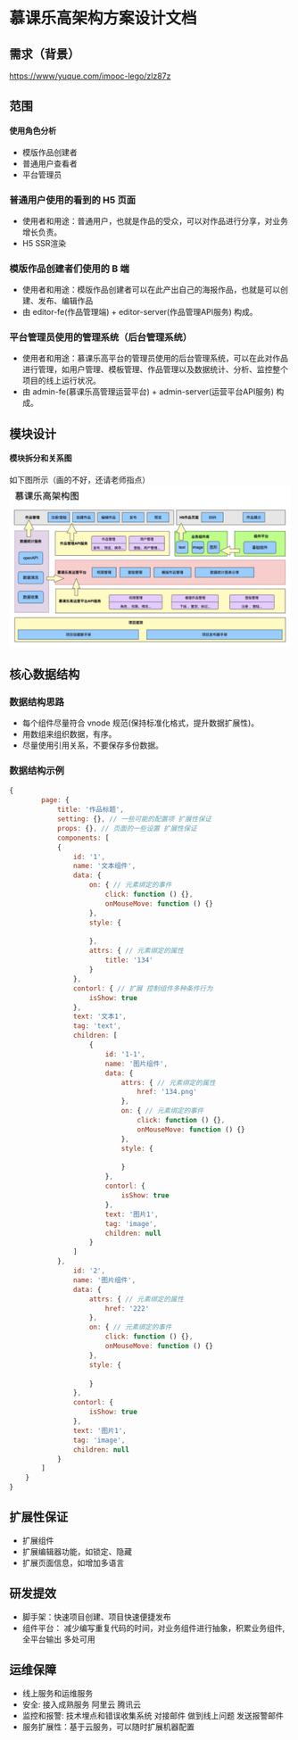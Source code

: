 # 慕课乐高架构方案设计文档

## 需求（背景）

[https://www/yuque.com/imooc-lego/zlz87z](https://www/yuque.com/imooc-lego/zlz87z)

## 范围

#### 使用角色分析
- 模版作品创建者
- 普通用户查看者
- 平台管理员

### 普通用户使用的看到的 H5 页面

-   使用者和用途：普通用户，也就是作品的受众，可以对作品进行分享，对业务增长负责。
-   H5 SSR渲染

### 模版作品创建者们使用的 B 端

-   使用者和用途：模版作品创建者可以在此产出自己的海报作品，也就是可以创建、发布、编辑作品
-   由 editor-fe(作品管理端) + editor-server(作品管理API服务) 构成。

### 平台管理员使用的管理系统（后台管理系统）

-   使用者和用途：慕课乐高平台的管理员使用的后台管理系统，可以在此对作品进行管理，如用户管理、模板管理、作品管理以及数据统计、分析、监控整个项目的线上运行状况。
-   由 admin-fe(慕课乐高管理运营平台) + admin-server(运营平台API服务) 构成。

## 模块设计
#### 模块拆分和关系图
如下图所示（画的不好，还请老师指点）
![架构设计图](./images/week01_jg.jpg)

## 核心数据结构

### 数据结构思路

-   每个组件尽量符合 vnode 规范(保持标准化格式，提升数据扩展性)。
-   用数组来组织数据，有序。
-   尽量使用引用关系，不要保存多份数据。

### 数据结构示例

```javascript
{
        page: {
            title: '作品标题',
            setting: {}, // 一些可能的配置项 扩展性保证
            props: {}, // 页面的一些设置 扩展性保证
            components: [
            {
                id: '1',
                name: '文本组件',
                data: {
                    on: { // 元素绑定的事件
                        click: function () {},
                        onMouseMove: function () {}
                    },
                    style: {

                    },
                    attrs: { // 元素绑定的属性
                        title: '134'
                    }
                },
                contorl: { // 扩展 控制组件多种条件行为
                    isShow: true 
                },
                text: '文本1',
                tag: 'text',
                children: [
                    {
                        id: '1-1',
                        name: '图片组件',
                        data: {
                            attrs: { // 元素绑定的属性
                                href: '134.png'
                            }, 
                            on: { // 元素绑定的事件
                                click: function () {},
                                onMouseMove: function () {}
                            },
                            style: {

                            }
                        },
                        contorl: {
                            isShow: true
                        },
                        text: '图片1',
                        tag: 'image',
                        children: null
                    }  
                ]
            },
                id: '2',
                name: '图片组件',
                data: {
                    attrs: { // 元素绑定的属性
                        href: '222'
                    }, 
                    on: { // 元素绑定的事件
                        click: function () {},
                        onMouseMove: function () {}
                    },
                    style: {

                    }
                },
                contorl: {
                    isShow: true  
                },
                text: '图片1',
                tag: 'image',
                children: null
            }  
        ]
    }
}
```
## 扩展性保证

-   扩展组件
-   扩展编辑器功能，如锁定、隐藏
-   扩展页面信息，如增加多语言

## 研发提效

-   脚手架：快速项目创建、项目快速便捷发布
-   组件平台： 减少编写重复代码的时间，对业务组件进行抽象，积累业务组件,全平台输出 多处可用

## 运维保障

-   线上服务和运维服务
-   安全: 接入成熟服务 阿里云 腾讯云
-   监控和报警: 技术埋点和错误收集系统 对接邮件 做到线上问题 发送报警邮件
-   服务扩展性：基于云服务，可以随时扩展机器配置
